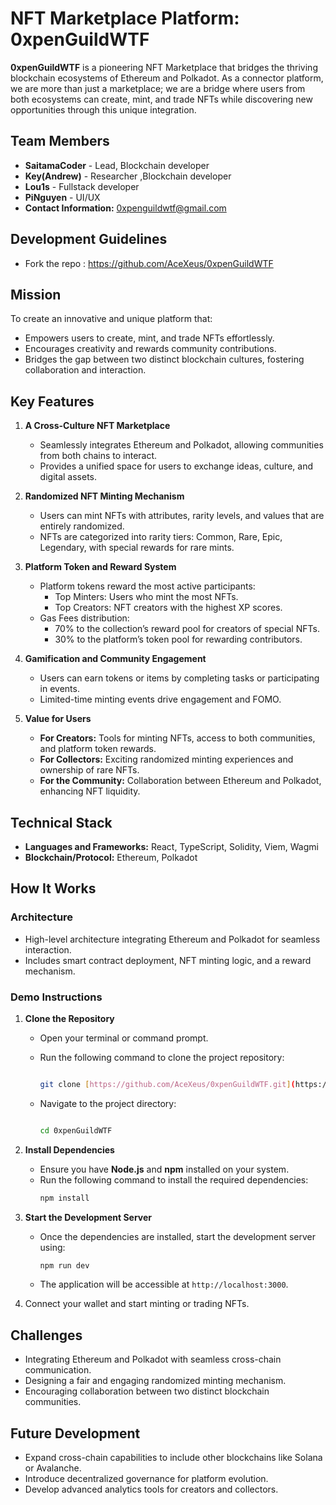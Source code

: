 # **NFT Marketplace Platform: 0xpenGuildWTF**

**0xpenGuildWTF** is a pioneering NFT Marketplace that bridges the thriving blockchain ecosystems of Ethereum and Polkadot. As a connector platform, we are more than just a marketplace; we are a bridge where users from both ecosystems can create, mint, and trade NFTs while discovering new opportunities through this unique integration.


## **Team Members**  

- **SaitamaCoder** - Lead, Blockchain developer  
- **Key(Andrew)** - Researcher ,Blockchain developer 
- **Lou1s** - Fullstack developer
- **PiNguyen** - UI/UX  
- **Contact Information:** 0xpenguildwtf@gmail.com

## **Development Guidelines**  

- Fork the repo : https://github.com/AceXeus/0xpenGuildWTF  


## **Mission**  

To create an innovative and unique platform that:  

- Empowers users to create, mint, and trade NFTs effortlessly.  
- Encourages creativity and rewards community contributions.  
- Bridges the gap between two distinct blockchain cultures, fostering collaboration and interaction.  


## **Key Features**  

1. **A Cross-Culture NFT Marketplace**  
   - Seamlessly integrates Ethereum and Polkadot, allowing communities from both chains to interact.  
   - Provides a unified space for users to exchange ideas, culture, and digital assets.  

2. **Randomized NFT Minting Mechanism**  
   - Users can mint NFTs with attributes, rarity levels, and values that are entirely randomized.  
   - NFTs are categorized into rarity tiers: Common, Rare, Epic, Legendary, with special rewards for rare mints.  

3. **Platform Token and Reward System**  
   - Platform tokens reward the most active participants:  
     - Top Minters: Users who mint the most NFTs.  
     - Top Creators: NFT creators with the highest XP scores.  
   - Gas Fees distribution:  
     - 70% to the collection’s reward pool for creators of special NFTs.  
     - 30% to the platform’s token pool for rewarding contributors.  

4. **Gamification and Community Engagement**  
   - Users can earn tokens or items by completing tasks or participating in events.  
   - Limited-time minting events drive engagement and FOMO.  

5. **Value for Users**  
   - **For Creators:** Tools for minting NFTs, access to both communities, and platform token rewards.  
   - **For Collectors:** Exciting randomized minting experiences and ownership of rare NFTs.  
   - **For the Community:** Collaboration between Ethereum and Polkadot, enhancing NFT liquidity.  


## **Technical Stack**  

- **Languages and Frameworks:** React, TypeScript, Solidity, Viem, Wagmi
- **Blockchain/Protocol:** Ethereum, Polkadot


## **How It Works**  

### Architecture  
- High-level architecture integrating Ethereum and Polkadot for seamless interaction.  
- Includes smart contract deployment, NFT minting logic, and a reward mechanism.  

### Demo Instructions  

1. **Clone the Repository**  
   - Open your terminal or command prompt.  
   - Run the following command to clone the project repository:
     
     ```bash
     
     git clone [https://github.com/AceXeus/0xpenGuildWTF.git](https://github.com/AceXeus/0xpenGuildWTF.git)
     
     ```  
   - Navigate to the project directory:
      
     ```bash
     
     cd 0xpenGuildWTF
     
     ```  

2. **Install Dependencies**  
   - Ensure you have **Node.js** and **npm** installed on your system.  
   - Run the following command to install the required dependencies:  
     ```bash
     npm install
     ```  

3. **Start the Development Server**  
   - Once the dependencies are installed, start the development server using:  
     ```bash
     npm run dev
     ```  
   - The application will be accessible at `http://localhost:3000`.
       
4. Connect your wallet and start minting or trading NFTs.  


## **Challenges**  

- Integrating Ethereum and Polkadot with seamless cross-chain communication.  
- Designing a fair and engaging randomized minting mechanism.  
- Encouraging collaboration between two distinct blockchain communities.  


## **Future Development**  

- Expand cross-chain capabilities to include other blockchains like Solana or Avalanche.  
- Introduce decentralized governance for platform evolution.  
- Develop advanced analytics tools for creators and collectors.  
